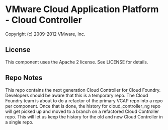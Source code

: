 VMware Cloud Application Platform - Cloud Controller
====================================================

Copyright (c) 2009-2012 VMware, Inc.

License
-------

This component uses the Apache 2 license.  See LICENSE for details.

Repo Notes
----------
This repo contains the next generation Cloud Controller for Cloud Foundry.
Developers should be aware that this is a temporary repo.  The Cloud Foundry
team is about to do a refactor of the primary VCAP repo into a repo per
component.  Once that is done, the history for cloud_controller_ng repo will
get picked up and moved to a branch on a refactored Cloud Controller repo.
This will let us keep the history for the old and new Cloud Controller in a
single repo.
